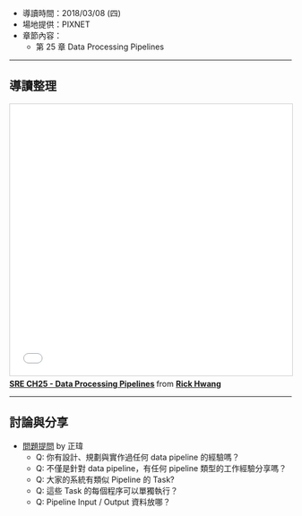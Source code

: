 
* 導讀時間：2018/03/08 (四)
* 場地提供：PIXNET
* 章節內容：
    * 第 25 章 Data Processing Pipelines


---
## 導讀整理

<iframe src="//www.slideshare.net/slideshow/embed_code/key/7cWDmYhgGXsamZ" width="595" height="485" frameborder="0" marginwidth="0" marginheight="0" scrolling="no" style="border:1px solid #CCC; border-width:1px; margin-bottom:5px; max-width: 100%;" allowfullscreen> </iframe> <div style="margin-bottom:5px"> <strong> <a href="//www.slideshare.net/rickhwang/sre-ch25-data-processing-pipelines" title="SRE CH25 - Data Processing Pipelines" target="_blank">SRE CH25 - Data Processing Pipelines</a> </strong> from <strong><a href="https://www.slideshare.net/rickhwang" target="_blank">Rick Hwang</a></strong> </div>

---
## 討論與分享

* [問題提問](https://www.facebook.com/groups/sre.taiwan/permalink/986789024820335/) by 正瑋
    * Q: 你有設計、規劃與實作過任何 data pipeline 的經驗嗎？
    * Q: 不僅是針對 data pipeline，有任何 pipeline 類型的工作經驗分享嗎？
    * Q: 大家的系統有類似 Pipeline 的 Task?
    * Q: 這些 Task 的每個程序可以單獨執行？
    * Q: Pipeline Input / Output 資料放哪？
